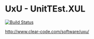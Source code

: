 # UxU - UnitTEst.XUL #

[![Build Status](https://travis-ci.org/xKerman/uxu.png?branch=travis-spike)](https://travis-ci.org/xKerman/uxu)

http://www.clear-code.com/software/uxu/
